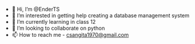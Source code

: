 - 👋 Hi, I’m @EnderTS
- 👀 I’m interested in getting help creating a database management system
- 🌱 I’m currently learning in class 12
- 💞️ I’m looking to collaborate on python
- 📫 How to reach me - csangita1970@gmail.com

<!---
EnderTS/EnderTS is a ✨ unique ✨ repository because its `README.md` (this file) appears on your GitHub profile.
You can click the Preview link to take a look at your changes.
--->
